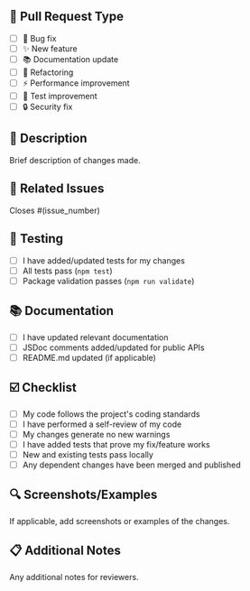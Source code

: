 ## 🎯 Pull Request Type

- [ ] 🐛 Bug fix
- [ ] ✨ New feature
- [ ] 📚 Documentation update
- [ ] 🔧 Refactoring
- [ ] ⚡ Performance improvement
- [ ] 🧪 Test improvement
- [ ] 🔒 Security fix

## 📝 Description

Brief description of changes made.

## 🔗 Related Issues

Closes #(issue_number)

## 🧪 Testing

- [ ] I have added/updated tests for my changes
- [ ] All tests pass (`npm test`)
- [ ] Package validation passes (`npm run validate`)

## 📚 Documentation

- [ ] I have updated relevant documentation
- [ ] JSDoc comments added/updated for public APIs
- [ ] README.md updated (if applicable)

## ☑️ Checklist

- [ ] My code follows the project's coding standards
- [ ] I have performed a self-review of my code
- [ ] My changes generate no new warnings
- [ ] I have added tests that prove my fix/feature works
- [ ] New and existing tests pass locally
- [ ] Any dependent changes have been merged and published

## 🔍 Screenshots/Examples

If applicable, add screenshots or examples of the changes.

## 📋 Additional Notes

Any additional notes for reviewers.
